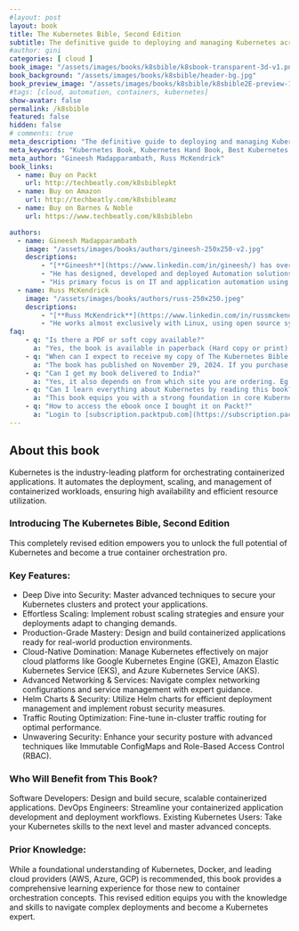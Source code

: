 ```yaml
---
#layout: post
layout: book
title: The Kubernetes Bible, Second Edition
subtitle: The definitive guide to deploying and managing Kubernetes across cloud and on-prem environments.
#author: gini
categories: [ cloud ]
book_image: "/assets/images/books/k8sbible/k8sbook-transparent-3d-v1.png"
book_background: "/assets/images/books/k8sbible/header-bg.jpg"
book_preview_image: "/assets/images/books/k8sbible/k8sbible2E-preview-1.png"
#tags: [cloud, automation, containers, kubernetes]
show-avatar: false
permalink: /k8sbible
featured: false
hidden: false
# comments: true
meta_description: "The definitive guide to deploying and managing Kubernetes across cloud and on-prem environments"
meta_keywords: "Kubernetes Book, Kubernetes Hand Book, Best Kubernetes Book, The Kubernetes Bible"
meta_author: "Gineesh Madapparambath, Russ McKendrick"
book_links:
  - name: Buy on Packt
    url: http://techbeatly.com/k8sbiblepkt
  - name: Buy on Amazon
    url: http://techbeatly.com/k8sbibleamz
  - name: Buy on Barnes & Noble
    url: https://www.techbeatly.com/k8sbiblebn

authors:
  - name: Gineesh Madapparambath
    image: "/assets/images/books/authors/gineesh-250x250-v2.jpg"
    descriptions:
        - "[**Gineesh**](https://www.linkedin.com/in/gineesh/) has over 15+ years of experience in IT Service Management and consultancy with experience in planning, deploying and supporting Linux based projects."
        - "He has designed, developed and deployed Automation solutions based on Ansible and Ansible Automation Platform (Formerly Ansible Tower), for bare metal/Virtual server build, patching, license management, Network Operations and custom monitoring. Gineesh has coordinated, designed and deployed servers in data centers globally and has cross-cultural experience in classic, private cloud (OpenStack, VMWare)virtual and public cloud environments (AWS, Azure, Google Cloud). Gineesh has handled multiple roles such as Systems Engineer, Automation Specialist, Infrastructure Designer and content author."
        - "His primary focus is on IT and application automation using Ansible, containerization using OpenShift and Kubernetes and Infrastructure automation using Terraform."
  - name: Russ McKendrick
    image: "/assets/images/books/authors/russ-250x250.jpeg"
    descriptions:
        - "[**Russ McKendrick**](https://www.linkedin.com/in/russmckendrick) is an experienced DevOps practitioner and system administrator with a passion for automation and containers. He has been working in IT and related industries for the better part of 30 years. During his career, he has had responsibilities in many different sectors, including first-line, second-line, and senior support in client-facing and internal teams for small and large organizations."
        - "He works almost exclusively with Linux, using open source systems and tools across dedicated hardware and virtual machines hosted in public and private clouds at Node4, where he holds the title of practice manager (SRE and DevOps). He also buys way too many records!"
faq:
    - q: "Is there a PDF or soft copy available?"
      a: "Yes, the book is available in paperback (Hard copy or print) and eBook (PDF, Mobi, Kindly) formats."
    - q: "When can I expect to receive my copy of The Kubernetes Bible, Second Edition?"
      a: "The book has published on November 29, 2024. If you purchase the e-book or PDF version, you'll receive it immediately. For print copies, there will be a short delay for shipping after publication. You'll receive a notification with tracking information once your book is shipped."
    - q: "Can I get my book delivered to India?"
      a: "Yes, it also depends on from which site you are ordering. Eg: if you are ordering from Amazon, then follow the Amazon delivery availability."
    - q: "Can I learn everything about Kubernetes by reading this book?"
      a: "This book equips you with a strong foundation in core Kubernetes concepts and best practices, covering essential functionalities and strategies for successful container orchestration. However, it's important to remember that Kubernetes is a rapidly evolving platform. New features are constantly being added, while some older ones might be deprecated."
    - q: "How to access the ebook once I bought it on Packt?"
      a: "Login to [subscription.packtpub.com](https://subscription.packtpub.com). Click on “My Library” (Right top) and select “Owned”. You will find the eBooks you bought."
---
```


## About this book

Kubernetes is the industry-leading platform for orchestrating containerized applications. It automates the deployment, scaling, and management of containerized workloads, ensuring high availability and efficient resource utilization.

### Introducing The Kubernetes Bible, Second Edition

This completely revised edition empowers you to unlock the full potential of Kubernetes and become a true container orchestration pro.

### Key Features:

- Deep Dive into Security: Master advanced techniques to secure your Kubernetes clusters and protect your applications.
- Effortless Scaling: Implement robust scaling strategies and ensure your deployments adapt to changing demands.
- Production-Grade Mastery: Design and build containerized applications ready for real-world production environments.
- Cloud-Native Domination: Manage Kubernetes effectively on major cloud platforms like Google Kubernetes Engine (GKE), Amazon Elastic Kubernetes Service (EKS), and Azure Kubernetes Service (AKS).
- Advanced Networking & Services: Navigate complex networking configurations and service management with expert guidance.
- Helm Charts & Security: Utilize Helm charts for efficient deployment management and implement robust security measures.
- Traffic Routing Optimization: Fine-tune in-cluster traffic routing for optimal performance.
- Unwavering Security: Enhance your security posture with advanced techniques like Immutable ConfigMaps and Role-Based Access Control (RBAC).

### Who Will Benefit from This Book?

Software Developers: Design and build secure, scalable containerized applications.
DevOps Engineers: Streamline your containerized application development and deployment workflows.
Existing Kubernetes Users: Take your Kubernetes skills to the next level and master advanced concepts.

### Prior Knowledge:

While a foundational understanding of Kubernetes, Docker, and leading cloud providers (AWS, Azure, GCP) is recommended, this book provides a comprehensive learning experience for those new to container orchestration concepts. This revised edition equips you with the knowledge and skills to navigate complex deployments and become a Kubernetes expert.
